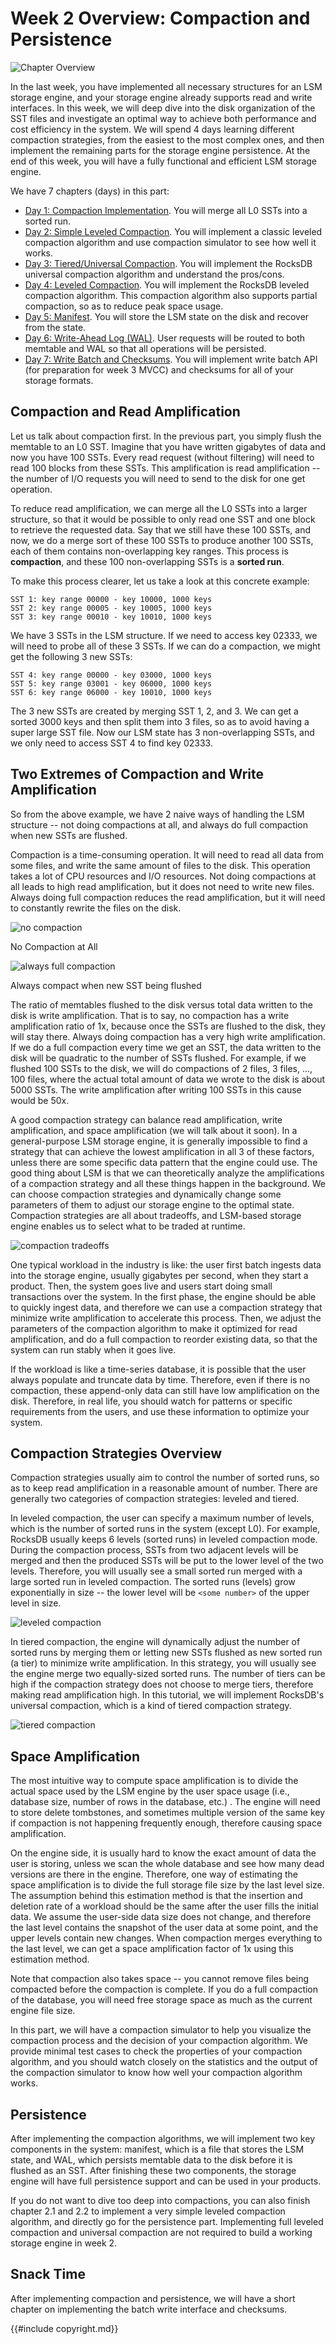 <!--
  mini-lsm-book © 2022-2025 by Alex Chi Z is licensed under CC BY-NC-SA 4.0
-->

# Week 2 Overview: Compaction and Persistence

![Chapter Overview](./lsm-tutorial/week2-overview.svg)

In the last week, you have implemented all necessary structures for an LSM storage engine, and your storage engine already supports read and write interfaces. In this week, we will deep dive into the disk organization of the SST files and investigate an optimal way to achieve both performance and cost efficiency in the system. We will spend 4 days learning different compaction strategies, from the easiest to the most complex ones, and then implement the remaining parts for the storage engine persistence. At the end of this week, you will have a fully functional and efficient LSM storage engine.

We have 7 chapters (days) in this part:


* [Day 1: Compaction Implementation](./week2-01-compaction.md). You will merge all L0 SSTs into a sorted run.
* [Day 2: Simple Leveled Compaction](./week2-02-simple.md). You will implement a classic leveled compaction algorithm and use compaction simulator to see how well it works.
* [Day 3: Tiered/Universal Compaction](./week2-03-tiered.md). You will implement the RocksDB universal compaction algorithm and understand the pros/cons.
* [Day 4: Leveled Compaction](./week2-04-leveled.md). You will implement the RocksDB leveled compaction algorithm. This compaction algorithm also supports partial compaction, so as to reduce peak space usage.
* [Day 5: Manifest](./week2-05-manifest.md). You will store the LSM state on the disk and recover from the state.
* [Day 6: Write-Ahead Log (WAL)](./week2-06-wal.md). User requests will be routed to both memtable and WAL so that all operations will be persisted.
* [Day 7: Write Batch and Checksums](./week2-07-snacks.md). You will implement write batch API (for preparation for week 3 MVCC) and checksums for all of your storage formats.

## Compaction and Read Amplification

Let us talk about compaction first. In the previous part, you simply flush the memtable to an L0 SST. Imagine that you have written gigabytes of data and now you have 100 SSTs. Every read request (without filtering) will need to read 100 blocks from these SSTs. This amplification is read amplification -- the number of I/O requests you will need to send to the disk for one get operation.

To reduce read amplification, we can merge all the L0 SSTs into a larger structure, so that it would be possible to only read one SST and one block to retrieve the requested data. Say that we still have these 100 SSTs, and now, we do a merge sort of these 100 SSTs to produce another 100 SSTs, each of them contains non-overlapping key ranges. This process is **compaction**, and these 100 non-overlapping SSTs is a **sorted run**.

To make this process clearer, let us take a look at this concrete example:

```
SST 1: key range 00000 - key 10000, 1000 keys
SST 2: key range 00005 - key 10005, 1000 keys
SST 3: key range 00010 - key 10010, 1000 keys
```

We have 3 SSTs in the LSM structure. If we need to access key 02333, we will need to probe all of these 3 SSTs. If we can do a compaction, we might get the following 3 new SSTs:

```
SST 4: key range 00000 - key 03000, 1000 keys
SST 5: key range 03001 - key 06000, 1000 keys
SST 6: key range 06000 - key 10010, 1000 keys
```

The 3 new SSTs are created by merging SST 1, 2, and 3. We can get a sorted 3000 keys and then split them into 3 files, so as to avoid having a super large SST file. Now our LSM state has 3 non-overlapping SSTs, and we only need to access SST 4 to find key 02333.

## Two Extremes of Compaction and Write Amplification

So from the above example, we have 2 naive ways of handling the LSM structure -- not doing compactions at all, and always do full compaction when new SSTs are flushed.

Compaction is a time-consuming operation. It will need to read all data from some files, and write the same amount of files to the disk. This operation takes a lot of CPU resources and I/O resources. Not doing compactions at all leads to high read amplification, but it does not need to write new files. Always doing full compaction reduces the read amplification, but it will need to constantly rewrite the files on the disk.

![no compaction](./lsm-tutorial/week2-00-two-extremes-1.svg)

<p class="caption">No Compaction at All</p>

![always full compaction](./lsm-tutorial/week2-00-two-extremes-2.svg)

<p class="caption">Always compact when new SST being flushed</p>

The ratio of memtables flushed to the disk versus total data written to the disk is write amplification. That is to say, no compaction has a write amplification ratio of 1x, because once the SSTs are flushed to the disk, they will stay there. Always doing compaction has a very high write amplification. If we do a full compaction every time we get an SST, the data written to the disk will be quadratic to the number of SSTs flushed. For example, if we flushed 100 SSTs to the disk, we will do compactions of 2 files, 3 files, ..., 100 files, where the actual total amount of data we wrote to the disk is about 5000 SSTs. The write amplification after writing 100 SSTs in this cause would be 50x.

A good compaction strategy can balance read amplification, write amplification, and space amplification (we will talk about it soon). In a general-purpose LSM storage engine, it is generally impossible to find a strategy that can achieve the lowest amplification in all 3 of these factors, unless there are some specific data pattern that the engine could use. The good thing about LSM is that we can theoretically analyze the amplifications of a compaction strategy and all these things happen in the background. We can choose compaction strategies and dynamically change some parameters of them to adjust our storage engine to the optimal state. Compaction strategies are all about tradeoffs, and LSM-based storage engine enables us to select what to be traded at runtime.

![compaction tradeoffs](./lsm-tutorial/week2-00-triangle.svg)

One typical workload in the industry is like: the user first batch ingests data into the storage engine, usually gigabytes per second, when they start a product. Then, the system goes live and users start doing small transactions over the system. In the first phase, the engine should be able to quickly ingest data, and therefore we can use a compaction strategy that minimize write amplification to accelerate this process. Then, we adjust the parameters of the compaction algorithm to make it optimized for read amplification, and do a full compaction to reorder existing data, so that the system can run stably when it goes live.

If the workload is like a time-series database, it is possible that the user always populate and truncate data by time. Therefore, even if there is no compaction, these append-only data can still have low amplification on the disk. Therefore, in real life, you should watch for patterns or specific requirements from the users, and use these information to optimize your system.

## Compaction Strategies Overview

Compaction strategies usually aim to control the number of sorted runs, so as to keep read amplification in a reasonable amount of number. There are generally two categories of compaction strategies: leveled and tiered.

In leveled compaction, the user can specify a maximum number of levels, which is the number of sorted runs in the system (except L0). For example, RocksDB usually keeps 6 levels (sorted runs) in leveled compaction mode. During the compaction process, SSTs from two adjacent levels will be merged and then the produced SSTs will be put to the lower level of the two levels. Therefore, you will usually see a small sorted run merged with a large sorted run in leveled compaction. The sorted runs (levels) grow exponentially in size -- the lower level will be `<some number>` of the upper level in size.

![leveled compaction](./lsm-tutorial/week2-00-leveled.svg)

In tiered compaction, the engine will dynamically adjust the number of sorted runs by merging them or letting new SSTs flushed as new sorted run (a tier) to minimize write amplification. In this strategy, you will usually see the engine merge two equally-sized sorted runs. The number of tiers can be high if the compaction strategy does not choose to merge tiers, therefore making read amplification high. In this tutorial, we will implement RocksDB's universal compaction, which is a kind of tiered compaction strategy.

![tiered compaction](./lsm-tutorial/week2-00-tiered.svg)

## Space Amplification

The most intuitive way to compute space amplification is to divide the actual space used by the LSM engine by the user space usage (i.e., database size, number of rows in the database, etc.) . The engine will need to store delete tombstones, and sometimes multiple version of the same key if compaction is not happening frequently enough, therefore causing space amplification.

On the engine side, it is usually hard to know the exact amount of data the user is storing, unless we scan the whole database and see how many dead versions are there in the engine. Therefore, one way of estimating the space amplification is to divide the full storage file size by the last level size. The assumption behind this estimation method is that the insertion and deletion rate of a workload should be the same after the user fills the initial data. We assume the user-side data size does not change, and therefore the last level contains the snapshot of the user data at some point, and the upper levels contain new changes. When compaction merges everything to the last level, we can get a space amplification factor of 1x using this estimation method.

Note that compaction also takes space -- you cannot remove files being compacted before the compaction is complete. If you do a full compaction of the database, you will need free storage space as much as the current engine file size.

In this part, we will have a compaction simulator to help you visualize the compaction process and the decision of your compaction algorithm. We provide minimal test cases to check the properties of your compaction algorithm, and you should watch closely on the statistics and the output of the compaction simulator to know how well your compaction algorithm works.

## Persistence

After implementing the compaction algorithms, we will implement two key components in the system: manifest, which is a file that stores the LSM state, and WAL, which persists memtable data to the disk before it is flushed as an SST. After finishing these two components, the storage engine will have full persistence support and can be used in your products.

If you do not want to dive too deep into compactions, you can also finish chapter 2.1 and 2.2 to implement a very simple leveled compaction algorithm, and directly go for the persistence part. Implementing full leveled compaction and universal compaction are not required to build a working storage engine in week 2.

## Snack Time

After implementing compaction and persistence, we will have a short chapter on implementing the batch write interface and checksums.

{{#include copyright.md}}
